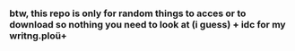 ### btw, this repo is only for random things to acces or to download so nothing you need to look at (i guess) + idc for my writng.ploü+
